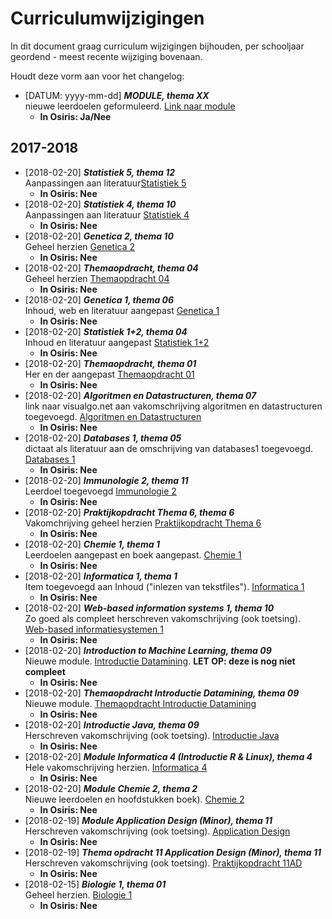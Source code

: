 # Curriculumwijzigingen

In dit document graag curriculum wijzigingen bijhouden, per schooljaar geordend - meest recente wijziging bovenaan. 

Houdt deze vorm aan voor het changelog:

- [DATUM: yyyy-mm-dd] *__MODULE, thema XX__*  
    nieuwe leerdoelen geformuleerd. [Link naar module](\#)
    - __In Osiris: Ja/Nee__

## 2017-2018


- [2018-02-20] *__Statistiek 5, thema 12__*   
    Aanpassingen aan literatuur[Statistiek 5](thema-12/statistiek5.md)
    - __In Osiris: Nee__
- [2018-02-20] *__Statistiek 4, thema 10__*   
    Aanpassingen aan literatuur [Statistiek 4](thema-10/statistiek4.md)
    - __In Osiris: Nee__
- [2018-02-20] *__Genetica 2, thema 10__*   
    Geheel herzien [Genetica 2](thema-10/genetica2.md)
    - __In Osiris: Nee__
- [2018-02-20] *__Themaopdracht, thema 04__*   
    Geheel herzien [Themaopdracht 04](thema-04/praktijkopdracht04.md)
    - __In Osiris: Nee__
- [2018-02-20] *__Genetica 1, thema 06__*   
    Inhoud, web en literatuur aangepast [Genetica 1](thema-06/genetica1.md)
    - __In Osiris: Nee__
- [2018-02-20] *__Statistiek 1+2, thema 04__*   
    Inhoud en literatuur aangepast [Statistiek 1+2](thema-04/statistiek12.md)
    - __In Osiris: Nee__
- [2018-02-20] *__Themaopdracht, thema 01__*   
    Her en der aangepast [Themaopdracht 01](thema-01/praktijkopdracht01.md)
    - __In Osiris: Nee__
- [2018-02-20] *__Algoritmen en Datastructuren, thema 07__*   
    link naar visualgo.net aan vakomschrijving algoritmen en datastructuren toegevoegd. [Algoritmen en Datastructuren](thema-07D/algoritmen_datastructuren.md)
    - __In Osiris: Nee__
- [2018-02-20] *__Databases 1, thema 05__*   
    dictaat als literatuur aan de omschrijving van databases1 toegevoegd. [Databases 1](thema-05/databases1.md)
    - __In Osiris: Nee__
- [2018-02-20] *__Immunologie 2, thema 11__*   
    Leerdoel toegevoegd [Immunologie 2](thema-11AD/immunologie2.md)
    - __In Osiris: Nee__
- [2018-02-20] *__Praktijkopdracht Thema 6, thema 6__*   
    Vakomchrijving geheel herzien [Praktijkopdracht Thema 6](thema-06/praktijkopdracht06.md)
    - __In Osiris: Nee__
- [2018-02-20] *__Chemie 1, thema 1__*   
    Leerdoelen aangepast en boek aangepast. [Chemie 1](thema-01/chemie1.md)
    - __In Osiris: Nee__
- [2018-02-20] *__Informatica 1, thema 1__*   
    Item toegevoegd aan Inhoud ("inlezen van tekstfiles"). [Informatica 1](thema-01/informatica1.md)
    - __In Osiris: Nee__
- [2018-02-20] *__Web-based information systems 1, thema 10__*   
    Zo goed als compleet herschreven vakomschrijving (ook toetsing). [Web-based informatiesystemen 1](thema-10/webbased1.md)
    - __In Osiris: Nee__
- [2018-02-20] *__Introduction to Machine Learning, thema 09__*   
    Nieuwe module. [Introductie Datamining](thema-09/introductie_datamining.md). **LET OP: deze is nog niet compleet**
    - __In Osiris: Nee__
- [2018-02-20] *__Themaopdracht Introductie Datamining, thema 09__*   
    Nieuwe module. [Themaopdracht Introductie Datamining](thema-09/praktijkopdracht09.md)
    - __In Osiris: Nee__
- [2018-02-20] *__Introductie Java, thema 09__*   
    Herschreven vakomschrijving (ook toetsing). [Introductie Java](thema-09/introductie_java.md)
    - __In Osiris: Nee__
- [2018-02-20] *__Module Informatica 4 (Introductie R & Linux), thema 4__*   
    Hele vakomschrijving herzien. [Informatica 4](thema-04/informatica4.md)
    - __In Osiris: Nee__
- [2018-02-20] *__Module Chemie 2, thema 2__*   
    Nieuwe leerdoelen en hoofdstukken boek). [Chemie 2](thema-02/chemie2.md)
    - __In Osiris: Nee__
- [2018-02-19] *__Module Application Design (Minor), thema 11__*   
    Herschreven vakomschrijving (ook toetsing). [Application Design](thema-11AD/appdesign.md)
    - __In Osiris: Nee__
- [2018-02-19] *__Thema opdracht 11 Application Design (Minor), thema 11__*   
    Herschreven vakomschrijving (ook toetsing). [Praktijkopdracht 11AD](thema-11AD/praktijkopdracht11AD.md)
    - __In Osiris: Nee__
- [2018-02-15] *__Biologie 1, thema 01__*   
    Geheel herzien. [Biologie 1](thema-01/biologie1.md)
    - __In Osiris: Nee__





